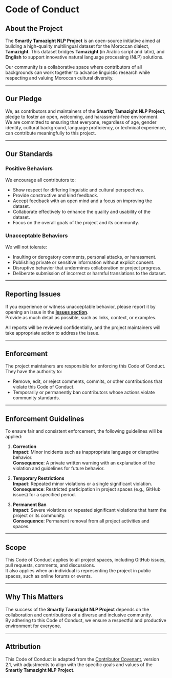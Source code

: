# Code of Conduct

## About the Project

The **Smartly Tamazight NLP Project** is an open-source initiative aimed at building a high-quality multilingual dataset for the Moroccan dialect, **Tamazight**. This dataset bridges **Tamazight** (in Arabic script and latin), and **English** to support innovative natural language processing (NLP) solutions.

Our community is a collaborative space where contributors of all backgrounds can work together to advance linguistic research while respecting and valuing Moroccan cultural diversity.

---

## Our Pledge

We, as contributors and maintainers of the **Smartly Tamazight NLP Project**, pledge to foster an open, welcoming, and harassment-free environment.  
We are committed to ensuring that everyone, regardless of age, gender identity, cultural background, language proficiency, or technical experience, can contribute meaningfully to this project.

---

## Our Standards

### Positive Behaviors
We encourage all contributors to:
- Show respect for differing linguistic and cultural perspectives.
- Provide constructive and kind feedback.
- Accept feedback with an open mind and a focus on improving the dataset.
- Collaborate effectively to enhance the quality and usability of the dataset.
- Focus on the overall goals of the project and its community.

### Unacceptable Behaviors
We will not tolerate:
- Insulting or derogatory comments, personal attacks, or harassment.
- Publishing private or sensitive information without explicit consent.
- Disruptive behavior that undermines collaboration or project progress.
- Deliberate submission of incorrect or harmful translations to the dataset.

---

## Reporting Issues

If you experience or witness unacceptable behavior, please report it by opening an issue in the **[Issues section](https://github.com/SmartlyAI/Tamazight_dataset/issues)**.  
Provide as much detail as possible, such as links, context, or examples.  

All reports will be reviewed confidentially, and the project maintainers will take appropriate action to address the issue.

---

## Enforcement

The project maintainers are responsible for enforcing this Code of Conduct. They have the authority to:
- Remove, edit, or reject comments, commits, or other contributions that violate this Code of Conduct.
- Temporarily or permanently ban contributors whose actions violate community standards.

---

## Enforcement Guidelines

To ensure fair and consistent enforcement, the following guidelines will be applied:

1. **Correction**  
   **Impact**: Minor incidents such as inappropriate language or disruptive behavior.  
   **Consequence**: A private written warning with an explanation of the violation and guidelines for future behavior.

2. **Temporary Restrictions**  
   **Impact**: Repeated minor violations or a single significant violation.  
   **Consequence**: Restricted participation in project spaces (e.g., GitHub issues) for a specified period.

3. **Permanent Ban**  
   **Impact**: Severe violations or repeated significant violations that harm the project or its community.  
   **Consequence**: Permanent removal from all project activities and spaces.

---

## Scope

This Code of Conduct applies to all project spaces, including GitHub issues, pull requests, comments, and discussions.  
It also applies when an individual is representing the project in public spaces, such as online forums or events.

---

## Why This Matters

The success of the **Smartly Tamazight NLP Project** depends on the collaboration and contributions of a diverse and inclusive community.  
By adhering to this Code of Conduct, we ensure a respectful and productive environment for everyone.

---

## Attribution

This Code of Conduct is adapted from the [Contributor Covenant](https://www.contributor-covenant.org), version 2.1, with adjustments to align with the specific goals and values of the **Smartly Tamazight NLP Project**.

